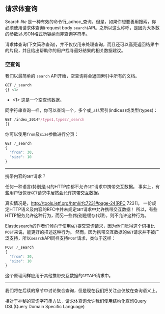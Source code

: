 ## 请求体查询

Search _lite_ 是一种有效的命令行_adhoc_查询。但是，如果你想要善用搜索，你必须使用请求体查询(request body `search`)API。之所以这么称呼，是因为大多数的参数以JSON格式所容纳而非查询字符串。

请求体查询(下文简称查询)，并不仅仅用来处理查询，而且还可以高亮返回结果中的片段，并且给出帮助你的用户找寻最好结果的相关数据建议。

### 空查询

我们以最简单的 `search` API开始，空查询将会返回索引中所有的文档。

```Javascript
GET /_search
{} <1>
```

- <1> 这是一个空查询数据。

同字符串查询一样，你可以查询一个，多个或`_all`索引(indices)或类型(types)：

```Javascript
GET /index_2014*/type1,type2/_search
{}
```

你可以使用`from`及`size`参数进行分页：

```Javascript
GET /_search
{
  "from": 30,
  "size": 10
}
```


*************************************************
携带内容的`GET`请求？

任何一种语言(特别是js)的HTTP库都不允许`GET`请求中携带交互数据。
事实上，有些用户很惊讶`GET`请求中居然会允许携带交互数据。

真实情况是，http://tools.ietf.org/html/rfc7231#page-24[RFC 7231]，
一份规定HTTP语义及内容的RFC中并未规定`GET`请求中允许携带交互数据！
所以，有些HTTP服务允许这种行为，而另一些(特别是缓存代理)，则不允许这种行为。

Elasticsearch的作者们倾向于使用`GET`提交查询请求，因为他们觉得这个词相比`POST`来说，能更好的描述这种行为。
然而，因为携带交互数据的`GET`请求并不被广泛支持，所以`search`API同样支持`POST`请求，类似于这样：
```Javascript
POST /_search
{
  "from": 30,
  "size": 10
}
```

这个原理同样应用于其他携带交互数据的`GET`API请求中。

*************************************************

我们将在后续的章节中讨论聚合查询，但是现在我们把关注点仅放在查询语义上。

相对于神秘的查询字符串方法，请求体查询允许我们使用结构化查询Query DSL(Query Domain Specific Language)
